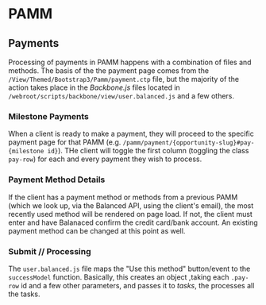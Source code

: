 # PAMM #
## Payments ##

Processing of payments in PAMM happens with a combination of files and methods. The basis of the the payment page comes from the `/View/Themed/Bootstrap3/Pamm/payment.ctp` file, but the majority of the action takes place in the _Backbone.js_ files located in `/webroot/scripts/backbone/view/user.balanced.js` and a few others.

### Milestone Payments ###   

When a client is ready to make a payment, they will proceed to the specific payment page for that PAMM (e.g. `/pamm/payment/{opportunity-slug}#pay-{milestone id}`). THe client will toggle the first column (toggling the class `pay-row`) for each and every payment they wish to process. 

### Payment Method Details ###

If the client has a payment method or methods from a previous PAMM (which we look up, via the Balanced API, using the client's email), the most recently used method will be rendered on page load. If not, the client must enter and have Balanaced confirm the credit card/bank account. An existing payment method can be changed at this point as well.

### Submit // Processing ###

The `user.balanced.js` file maps the "Use this method" button/event to the `successModel` function. Basically, this creates an object ,taking each `.pay-row` id and a few other parameters, and passes it to  _tasks_, the processes all the tasks. 